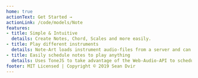 ```yaml
---
home: true
actionText: Get Started →
actionLink: /code/models/Note
features:
- title: Simple & Intuitive
  details: Create Notes, Chord, Scales and more easily.
- title: Play different instruments
  details: Note-Art loads instrument audio-files from a server and can play any note, currently supports only piano.
- title: Easily schedule notes to play anything
  details: Uses ToneJS to take advantage of the Web-Audio-API to schedule perfectly without delays.
footer: MIT Licensed | Copyright © 2019 Sean Dvir
---
```

